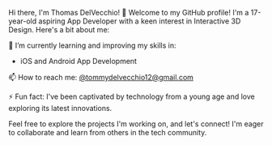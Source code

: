 Hi there, I'm Thomas DelVecchio! 👋
Welcome to my GitHub profile! I'm a 17-year-old aspiring App Developer with a keen interest in Interactive 3D Design. Here's a bit about me:

🔭 I’m currently learning and improving my skills in:
- iOS and Android App Development

📫 How to reach me: [@tommydelvecchio12@gmail.com
](mailto:tommydelvecchio12@gmail.com)

⚡ Fun fact: I've been captivated by technology from a young age and love exploring its latest innovations.

Feel free to explore the projects I'm working on, and let's connect! I'm eager to collaborate and learn from others in the tech community.
